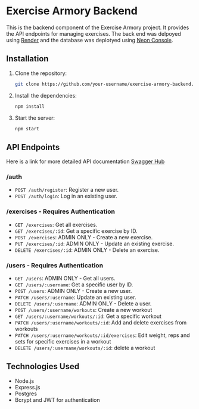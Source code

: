# Exercise Armory Backend

This is the backend component of the Exercise Armory project. It provides the API endpoints for managing exercises. The back end was delpoyed using [Render](https://render.com/) and the database was deplotyed using [Neon Console](https://neon.tech/).

## Installation
1. Clone the repository:

    ```bash
    git clone https://github.com/your-username/exercise-armory-backend.git
    ```

2. Install the dependencies:

    ```bash
    npm install
    ```

3. Start the server:

    ```bash
    npm start
    ```

## API Endpoints

Here is a link for more detailed API documentation [Swagger Hub](https://app.swaggerhub.com/apis-docs/MOZUNA22/exercise-armory/1.0.0)

### /auth
- `POST /auth/register`: Register a new user.
- `POST /auth/login`: Log in an existing user.

### /exercises - Requires Authentication
- `GET /exercises`: Get all exercises.
- `GET /exercises/:id`: Get a specific exercise by ID.
- `POST /exercises`: ADMIN ONLY - Create a new exercise.
- `PUT /exercises/:id`: ADMIN ONLY - Update an existing exercise.
- `DELETE /exercises/:id`: ADMIN ONLY - Delete an exercise.

### /users - Requires Authentication
- `GET /users`: ADMIN ONLY - Get all users.
- `GET /users/:username`: Get a specific user by ID.
- `POST /users`: ADMIN ONLY - Create a new user.
- `PATCH /users/:username`: Update an existing user.
- `DELETE /users/:username`: ADMIN ONLY - Delete a user.
- `POST /users/:username/workouts`: Create a new workout
- `GET /users/:username/workouts/:id`: Get a specific workout
- `PATCH /users/:username/workouts/:id`: Add and delete exercises from workouts
- `PATCH /users/:username/workouts/:id/exercises`: Edit weight, reps and sets for specific exercises in a workout
- `DELETE /users/:username/workouts/:id`: delete a workout

## Technologies Used

- Node.js
- Express.js
- Postgres
- Bcrypt and JWT for authentication
